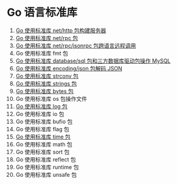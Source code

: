 # Go 语言标准库
1. [Go 使用标准库 net/http 包构建服务器](https://mp.weixin.qq.com/s/gsv3zW0HQaGMSxH9CtjiFA)
2. [Go 使用标准库 net/rpc 包](https://mp.weixin.qq.com/s/IospmGnkC-y9ddJx_9JGzg)
3. [Go 使用标准库 net/rpc/jsonrpc 包跨语言远程调用](https://mp.weixin.qq.com/s/Zhg5FBgB6XPC37kA0GcgKg)
4. Go 使用标准库 fmt 包
5. [Go 使用标准库 database/sql 包和三方数据库驱动包操作 MySQL](https://mp.weixin.qq.com/s/JEWaU7DTkNllxK28BKvFUA)
6. [Go 使用标准库 encoding/json 包解码 JSON](https://mp.weixin.qq.com/s/OyPlXss8L6zSb0HGIydbrw)
7. [Go 使用标准库 strconv 包](https://mp.weixin.qq.com/s/ZULa_S-jSOMHS0-SiFqz4A)
8. [Go 使用标准库 strings 包](https://mp.weixin.qq.com/s/ZULa_S-jSOMHS0-SiFqz4A)
9. [Go 使用标准库 bytes 包](https://mp.weixin.qq.com/s/EP-QmnwJVWVmpTbPfUnJ2g)
10. Go 使用标准库 os 包操作文件
11. [Go 使用标准库 log 包](https://mp.weixin.qq.com/s/_R-xcuyHOc_iCx2Bd_pA5w)
12. Go 使用标准库 io 包
13. Go 使用标准库 bufio 包
14. Go 使用标准库 flag 包
15. [Go 使用标准库 time 包](https://mp.weixin.qq.com/s/ZULa_S-jSOMHS0-SiFqz4A)
16. Go 使用标准库 math 包
17. Go 使用标准库 sort 包
18. Go 使用标准库 reflect 包
19. Go 使用标准库 runtime 包
20. Go 使用标准库 unsafe 包
